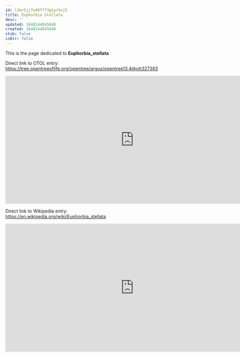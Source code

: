 ```yaml
---
id: l3mr5jj7w46fff3gtprkvj5
title: Euphorbia Stellata
desc: ''
updated: 1648144045648
created: 1648144045648
stub: false
isDir: false
---
```

This is the page dedicated to **Euphorbia_stellata**


Direct link to OTOL entry: https://tree.opentreeoflife.org/opentree/argus/opentree13.4@ott327393



<html>
    <body>
    <iframe src="https://tree.opentreeoflife.org/opentree/argus/opentree13.4@ott327393"
    width="800" height="400" frameborder="0" allowfullscreen> </iframe>
    </body>
</html>
    


Direct link to Wikipedia entry: https://en.wikipedia.org/wiki/Euphorbia_stellata



<html>
    <body>
    <iframe src="https://en.wikipedia.org/wiki/Euphorbia_stellata"
    width="800" height="400" frameborder="0" allowfullscreen> </iframe>
    </body>
</html>
    
